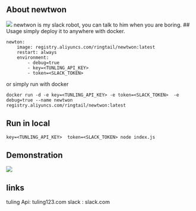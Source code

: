 ## About newtwon
<img src="http://moyuan.oss-cn-beijing.aliyuncs.com/others/iblbwe01046912.jpg"/>
newtwon is my slack robot, you can talk to him when you are boring.   
## Usage
simply deploy it to anywhere with docker.

```
newton:
    image: registry.aliyuncs.com/ringtail/newtwon:latest
    restart: always
    environment:
        - debug=true
        - key=<TUNLING_API_KEY>
        - token=<SLACK_TOKEN>
```

or simply run with docker 

```
docker run -d -e key=<TUNLING_API_KEY> -e token=<SLACK_TOKEN>  -e debug=true --name newtwon registry.aliyuncs.com/ringtail/newtwon:latest
```

## Run in local 

```
key=<TUNLING_API_KEY>  token=<SLACK_TOKEN> node index.js
```

## Demonstration
<img src="http://moyuan.oss-cn-beijing.aliyuncs.com/others/iblbwe01046912.jpg"/>

## links  
tuling Api: tuling123.com
slack : slack.com

